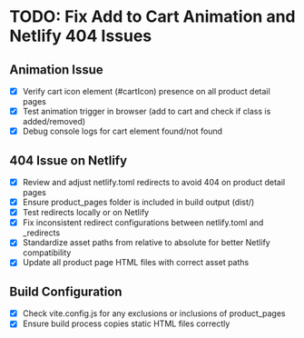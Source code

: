 # TODO: Fix Add to Cart Animation and Netlify 404 Issues

## Animation Issue
- [x] Verify cart icon element (#cartIcon) presence on all product detail pages
- [x] Test animation trigger in browser (add to cart and check if class is added/removed)
- [x] Debug console logs for cart element found/not found

## 404 Issue on Netlify
- [x] Review and adjust netlify.toml redirects to avoid 404 on product detail pages
- [x] Ensure product_pages folder is included in build output (dist/)
- [x] Test redirects locally or on Netlify
- [x] Fix inconsistent redirect configurations between netlify.toml and _redirects
- [x] Standardize asset paths from relative to absolute for better Netlify compatibility
- [x] Update all product page HTML files with correct asset paths

## Build Configuration
- [x] Check vite.config.js for any exclusions or inclusions of product_pages
- [x] Ensure build process copies static HTML files correctly
